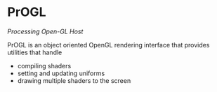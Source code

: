 # PrOGL
*Processing Open-GL Host*

PrOGL is an object oriented OpenGL rendering interface that provides utilities that handle
- compiling shaders
- setting and updating uniforms
- drawing multiple shaders to the screen

